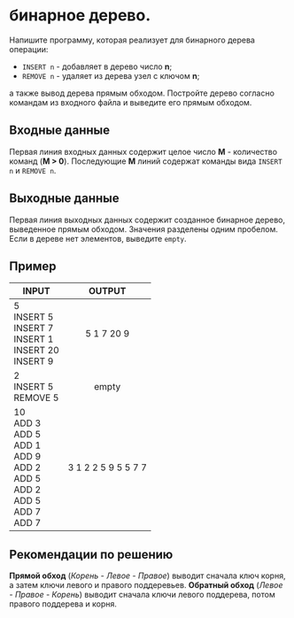 # бинарное дерево.

Напишите программу, которая реализует для бинарного дерева операции:

 + `INSERT n` - добавляет в дерево число __n__;
 + `REMOVE n` - удаляет из дерева узел с ключом __n__;
 
а также вывод дерева прямым обходом. Постройте дерево согласно командам из входного файла
и выведите его прямым обходом. 

## Входные данные

Первая линия входных данных содержит целое число __M__ - количество команд (__M > 0__).
Последующие __M__ линий содержат команды вида `INSERT n` и `REMOVE n`.

## Выходные данные

Первая линия выходных данных содержит созданное бинарное дерево, выведенное прямым обходом.
Значения разделены одним пробелом. Если в дереве нет элементов, выведите `empty`.

## Пример

| INPUT | OUTPUT |
| ------| :----: |
| 5<br />INSERT 5<br />INSERT 7<br />INSERT 1<br />INSERT 20<br />INSERT 9 | 5 1 7 20 9 |
| 2<br />INSERT 5<br />REMOVE 5 | empty |
| 10<br />ADD 3<br />ADD 5<br />ADD 1<br />ADD 9<br />ADD 2<br />ADD 5<br />ADD 2<br />ADD 5<br />ADD 7<br />ADD 7 | 3 1 2 2 5 9 5 5 7 7 |

## Рекомендации по решению

__Прямой обход__ (_Корень - Левое - Правое_) выводит сначала ключ корня, а затем ключи левого и правого поддеревьев. __Обратный обход__ (_Левое - Правое - Корень_) выводит сначала ключи левого поддерева, потом правого поддерева и корня.